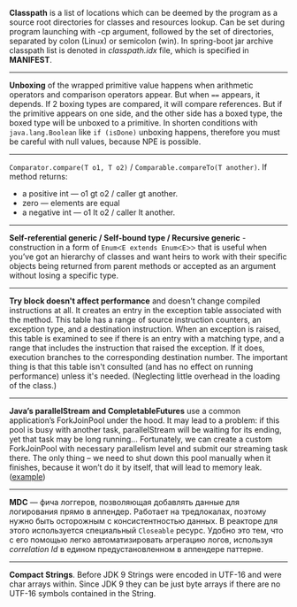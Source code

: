 **Classpath** is a list of locations which can be deemed by the program as a source root directories for classes and resources lookup. Can be set during program launching with -cp argument, followed by the set of directories, separated by colon (Linux) or semicolon (win). In spring-boot jar archive classpath list is denoted in *classpath.idx* file, which is specified in **MANIFEST**.

---
**Unboxing** of the wrapped primitive value happens when arithmetic operators and comparison operators appear. But when `==` appears, it depends. If 2 boxing types are compared, it will compare references. But if the primitive appears on one side, and the other side has a boxed type, the boxed type will be unboxed to a primitive. In shorten conditions with `java.lang.Boolean` like `if (isDone)` unboxing happens, therefore you must be careful with null values, because NPE is possible.

---
`Comparator.compare(T o1, T o2)` / `Comparable.compareTo(T another)`. If method returns:
- a positive int — o1 gt o2 / caller gt another.
- zero — elements are equal
- a negative int — o1 lt o2 / caller lt another.

---
**Self-referential generic / Self-bound type / Recursive generic** - construction in a form of `EnumᐸE extends EnumᐸEᐳᐳ` that is useful when you’ve got an hierarchy of classes and want heirs to work with their specific objects being returned from parent methods or accepted as an argument without losing a specific type.

---
**Try block doesn't affect performance** and doesn’t change compiled instructions at all. It creates an entry in the exception table associated with the method. This table has a range of source instruction counters, an exception type, and a destination instruction. When an exception is raised, this table is examined to see if there is an entry with a matching type, and a range that includes the instruction that raised the exception. If it does, execution branches to the corresponding destination number. The important thing is that this table isn't consulted (and has no effect on running performance) unless it's needed. (Neglecting little overhead in the loading of the class.)

---
**Java’s parallelStream and CompletableFutures** use a common application’s ForkJoinPool under the hood. It may lead to a problem: if this pool is busy with another task, parallelStream will be waiting for its ending, yet that task may be long running… Fortunately, we can create a custom ForkJoinPool with necessary parallelism level and submit our streaming task there. The only thing – we need to shut down this pool manually when it finishes, because it won’t do it by itself, that will lead to memory leak. ([example](https://blog.krecan.net/2014/03/18/how-to-specify-thread-pool-for-java-8-parallel-streams/))

---
**MDC** — фича логгеров, позволяющая добавлять данные для логирования прямо в аппендер. Работает на тредлокалах, поэтому нужно быть осторожным с консистентностью данных. В реакторе для этого используется специальный `Closeable` ресурс. Удобно это тем, что с его помощью легко автоматизировать агрегацию логов, используя *correlation Id* в едином предустановленном в аппендере паттерне.

---
**Compact Strings**. Before JDK 9 Strings were encoded in UTF-16 and were char arrays within. Since JDK 9 they can be just byte arrays if there are no UTF-16 symbols contained in the String.
